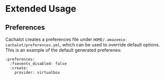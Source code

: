 # Extended Usage
## Preferences

Cachalot creates a preferences file under ```HOME/.amazeeio-cachalot/preferences.yml```, which can be used to override default options. This is an example of the default generated preferenes:

```
:preferences:
  :fsevents_disabled: false
  :create:
    provider: virtualbox
```
